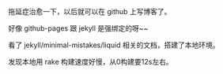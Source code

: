 拖延症治愈一下，以后就可以在 github 上写博客了。

好像 github-pages 跟 jekyll 是强绑定的呀~~

看了 jekyll/minimal-mistakes/liquid 相关的文档，搭建了本地环境。

发现本地用 rake 构建速度好慢，从0构建要12s左右。
